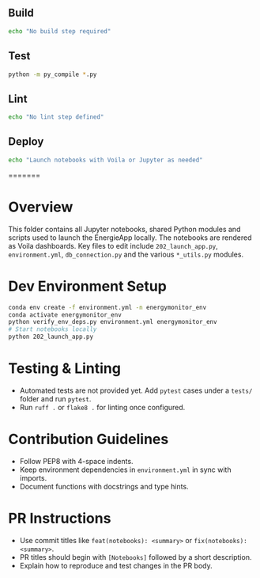 
## Build
```bash
echo "No build step required"
```

## Test
```bash
python -m py_compile *.py
```

## Lint
```bash
echo "No lint step defined"
```

## Deploy
```bash
echo "Launch notebooks with Voila or Jupyter as needed"
```
=======
# Overview
This folder contains all Jupyter notebooks, shared Python modules and scripts used to launch the EnergieApp locally. The notebooks are rendered as Voila dashboards. Key files to edit include `202_launch_app.py`, `environment.yml`, `db_connection.py` and the various `*_utils.py` modules.

# Dev Environment Setup
```bash
conda env create -f environment.yml -n energymonitor_env
conda activate energymonitor_env
python verify_env_deps.py environment.yml energymonitor_env
# Start notebooks locally
python 202_launch_app.py
```

# Testing & Linting
- Automated tests are not provided yet. Add `pytest` cases under a `tests/` folder and run `pytest`.
- Run `ruff .` or `flake8 .` for linting once configured.

# Contribution Guidelines
- Follow PEP8 with 4-space indents.
- Keep environment dependencies in `environment.yml` in sync with imports.
- Document functions with docstrings and type hints.

# PR Instructions
- Use commit titles like `feat(notebooks): <summary>` or `fix(notebooks): <summary>`.
- PR titles should begin with `[Notebooks]` followed by a short description.
- Explain how to reproduce and test changes in the PR body.

